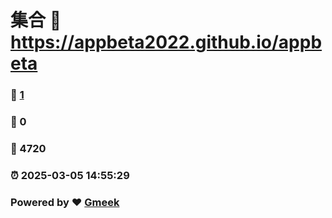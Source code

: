 # 集合 :link: https://appbeta2022.github.io/appbeta 
### :page_facing_up: [1](https://appbeta2022.github.io/appbeta/tag.html) 
### :speech_balloon: 0 
### :hibiscus: 4720 
### :alarm_clock: 2025-03-05 14:55:29 
### Powered by :heart: [Gmeek](https://github.com/Meekdai/Gmeek)
